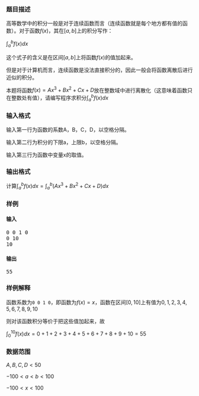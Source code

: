 ### 题目描述

高等数学中的积分一般是对于连续函数而言（连续函数就是每个地方都有值的函数）。对于函数$f(x)$，其在$[a,b]$上的积分写作：

$\int_{a}^b f(x)dx$

这个式子的含义是在区间$[a,b]$上将函数$f(x)$的值加起来。

但是对于计算机而言，连续函数是没法直接积分的，因此一般会将函数离散后进行近似的积分。

本题将函数$f(x)=Ax^3+Bx^2+Cx+D$放在整数域中进行离散化（这意味着函数只在整数处有值），请编写程序求积分$\int_{a}^b f(x)dx$


### 输入格式

输入第一行为函数的系数A，B，C，D，以空格分隔。

输入第二行为积分的下限a，上限b，以空格分隔。

输入第三行为函数中变量x的取值。


### 输出格式

计算$\int_{a}^b f(x)dx = \int_{a}^b (Ax^3+Bx^2+Cx+D)dx$

### 样例

#### 输入

<pre>
0 0 1 0
0 10
10
</pre>

#### 输出

<pre>
55
</pre>

### 样例解释

函数系数为``0 0 1 0``，即函数为$f(x)=x$，函数在区间$[0,10]$上有值为$0, 1, 2, 3, 4, 5, 6, 7, 8, 9, 10$

则对该函数积分等价于把这些值加起来，故

$\int_{0}^{10} f(x)dx = 0+1+2+3+4+5+6+7+8+9+10 = 55$

### 数据范围

$A,B,C,D<50$

$-100 < a < b <100$

$-100 < x < 100$